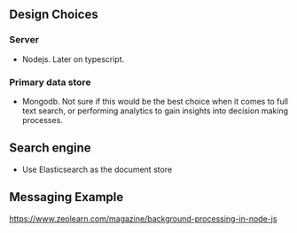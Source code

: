 


## Design Choices


### Server
- Nodejs. Later on typescript.

### Primary data store
- Mongodb. Not sure if this would be the best choice when it comes to full text search, or performing analytics to gain insights into decision making processes.

## Search engine
- Use Elasticsearch as the document store




## Messaging Example
https://www.zeolearn.com/magazine/background-processing-in-node-js